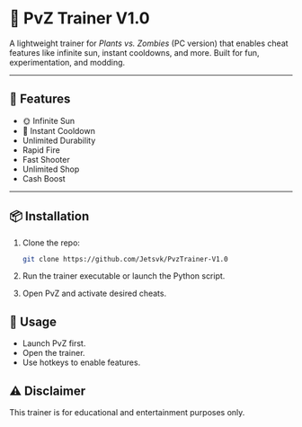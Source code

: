 # 🌻 PvZ Trainer V1.0

A lightweight trainer for *Plants vs. Zombies* (PC version) that enables cheat features like infinite sun, instant cooldowns, and more. Built for fun, experimentation, and modding.

---

## 🚀 Features

- 🌞 Infinite Sun
- 🧠 Instant Cooldown
- Unlimited Durability
- Rapid Fire
- Fast Shooter
- Unlimited Shop
- Cash Boost
  
---

## 📦 Installation

1. Clone the repo:
   ```bash
   git clone https://github.com/Jetsvk/PvzTrainer-V1.0

2. Run the trainer executable or launch the Python script.

3. Open PvZ and activate desired cheats.

## 🧩 Usage
- Launch PvZ first.
- Open the trainer.
- Use hotkeys to enable features.

## ⚠️ Disclaimer
This trainer is for educational and entertainment purposes only.
